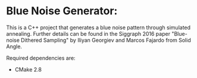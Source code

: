 Blue Noise Generator:
=====================

This is a C++ project that generates a blue noise pattern through simulated annealing. Further details can be found in the Siggraph 2016 paper "Blue-noise Dithered Sampling" by Iliyan Georgiev and Marcos Fajardo from Solid Angle.

Required dependencies are:

* CMake 2.8